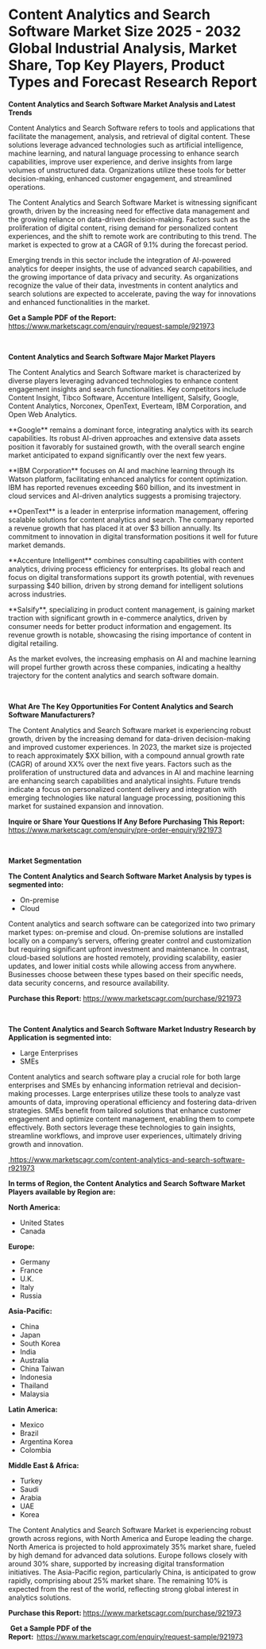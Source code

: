 <p><h1>Content Analytics and Search Software Market Size 2025 - 2032 Global Industrial Analysis, Market Share, Top Key Players, Product Types and Forecast Research Report</h1></p><p><strong>Content Analytics and Search Software Market Analysis and Latest Trends</strong></p>
<p><p>Content Analytics and Search Software refers to tools and applications that facilitate the management, analysis, and retrieval of digital content. These solutions leverage advanced technologies such as artificial intelligence, machine learning, and natural language processing to enhance search capabilities, improve user experience, and derive insights from large volumes of unstructured data. Organizations utilize these tools for better decision-making, enhanced customer engagement, and streamlined operations.</p><p>The Content Analytics and Search Software Market is witnessing significant growth, driven by the increasing need for effective data management and the growing reliance on data-driven decision-making. Factors such as the proliferation of digital content, rising demand for personalized content experiences, and the shift to remote work are contributing to this trend. The market is expected to grow at a CAGR of 9.1% during the forecast period. </p><p>Emerging trends in this sector include the integration of AI-powered analytics for deeper insights, the use of advanced search capabilities, and the growing importance of data privacy and security. As organizations recognize the value of their data, investments in content analytics and search solutions are expected to accelerate, paving the way for innovations and enhanced functionalities in the market.</p></p>
<p><strong>Get a Sample PDF of the Report:&nbsp;</strong> <a href="https://www.marketscagr.com/enquiry/request-sample/921973?utm_campaign=3369&utm_medium=2&utm_source=Github&utm_content=ia&utm_term=18042025&utm_id=content-analytics-and-search-software">https://www.marketscagr.com/enquiry/request-sample/921973</a></p>
<p>&nbsp;</p>
<p><strong>Content Analytics and Search Software Major Market Players</strong></p>
<p><p>The Content Analytics and Search Software market is characterized by diverse players leveraging advanced technologies to enhance content engagement insights and search functionalities. Key competitors include Content Insight, Tibco Software, Accenture Intelligent, Salsify, Google, Content Analytics, Norconex, OpenText, Everteam, IBM Corporation, and Open Web Analytics.</p><p>**Google** remains a dominant force, integrating analytics with its search capabilities. Its robust AI-driven approaches and extensive data assets position it favorably for sustained growth, with the overall search engine market anticipated to expand significantly over the next few years.</p><p>**IBM Corporation** focuses on AI and machine learning through its Watson platform, facilitating enhanced analytics for content optimization. IBM has reported revenues exceeding $60 billion, and its investment in cloud services and AI-driven analytics suggests a promising trajectory.</p><p>**OpenText** is a leader in enterprise information management, offering scalable solutions for content analytics and search. The company reported a revenue growth that has placed it at over $3 billion annually. Its commitment to innovation in digital transformation positions it well for future market demands.</p><p>**Accenture Intelligent** combines consulting capabilities with content analytics, driving process efficiency for enterprises. Its global reach and focus on digital transformations support its growth potential, with revenues surpassing $40 billion, driven by strong demand for intelligent solutions across industries.</p><p>**Salsify**, specializing in product content management, is gaining market traction with significant growth in e-commerce analytics, driven by consumer needs for better product information and engagement. Its revenue growth is notable, showcasing the rising importance of content in digital retailing.</p><p>As the market evolves, the increasing emphasis on AI and machine learning will propel further growth across these companies, indicating a healthy trajectory for the content analytics and search software domain.</p></p>
<p>&nbsp;</p>
<p><strong>What Are The Key Opportunities For Content Analytics and Search Software Manufacturers?</strong></p>
<p><p>The Content Analytics and Search Software market is experiencing robust growth, driven by the increasing demand for data-driven decision-making and improved customer experiences. In 2023, the market size is projected to reach approximately $XX billion, with a compound annual growth rate (CAGR) of around XX% over the next five years. Factors such as the proliferation of unstructured data and advances in AI and machine learning are enhancing search capabilities and analytical insights. Future trends indicate a focus on personalized content delivery and integration with emerging technologies like natural language processing, positioning this market for sustained expansion and innovation.</p></p>
<p><strong>Inquire or Share Your Questions If Any Before Purchasing This Report:</strong> <a href="https://www.marketscagr.com/enquiry/pre-order-enquiry/921973?utm_campaign=3369&utm_medium=2&utm_source=Github&utm_content=ia&utm_term=18042025&utm_id=content-analytics-and-search-software">https://www.marketscagr.com/enquiry/pre-order-enquiry/921973</a></p>
<p>&nbsp;</p>
<p><strong>Market Segmentation</strong></p>
<p><strong>The Content Analytics and Search Software Market Analysis by types is segmented into:</strong></p>
<p><ul><li>On-premise</li><li>Cloud</li></ul></p>
<p><p>Content analytics and search software can be categorized into two primary market types: on-premise and cloud. On-premise solutions are installed locally on a company’s servers, offering greater control and customization but requiring significant upfront investment and maintenance. In contrast, cloud-based solutions are hosted remotely, providing scalability, easier updates, and lower initial costs while allowing access from anywhere. Businesses choose between these types based on their specific needs, data security concerns, and resource availability.</p></p>
<p><strong>Purchase this Report:&nbsp;</strong><a href="https://www.marketscagr.com/purchase/921973?utm_campaign=3369&utm_medium=2&utm_source=Github&utm_content=ia&utm_term=18042025&utm_id=content-analytics-and-search-software">https://www.marketscagr.com/purchase/921973</a></p>
<p>&nbsp;</p>
<p><strong>The Content Analytics and Search Software Market Industry Research by Application is segmented into:</strong></p>
<p><ul><li>Large Enterprises</li><li>SMEs</li></ul></p>
<p><p>Content analytics and search software play a crucial role for both large enterprises and SMEs by enhancing information retrieval and decision-making processes. Large enterprises utilize these tools to analyze vast amounts of data, improving operational efficiency and fostering data-driven strategies. SMEs benefit from tailored solutions that enhance customer engagement and optimize content management, enabling them to compete effectively. Both sectors leverage these technologies to gain insights, streamline workflows, and improve user experiences, ultimately driving growth and innovation.</p></p>
<p><a href="https://www.marketscagr.com/content-analytics-and-search-software-r921973?utm_campaign=3369&utm_medium=2&utm_source=Github&utm_content=ia&utm_term=18042025&utm_id=content-analytics-and-search-software">&nbsp;https://www.marketscagr.com/content-analytics-and-search-software-r921973</a></p>
<p><strong>In terms of Region, the Content Analytics and Search Software Market Players available by Region are:</strong></p>
<p>
    <p> <strong> North America: </strong>
        <ul>
            <li>United States</li>
            <li>Canada</li>
        </ul>
        </p> 
    <p> <strong> Europe: </strong>
        <ul>
            <li>Germany</li>
            <li>France</li>
            <li>U.K.</li>
            <li>Italy</li>
            <li>Russia</li>
        </ul>
        </p> 
    <p> <strong> Asia-Pacific: </strong>
        <ul>
            <li>China</li>
            <li>Japan</li>
            <li>South Korea</li>
            <li>India</li>
            <li>Australia</li>
            <li>China Taiwan</li>
            <li>Indonesia</li>
            <li>Thailand</li>
            <li>Malaysia</li>
        </ul>
        </p> 
    <p> <strong> Latin America: </strong>
        <ul>
            <li>Mexico</li>
            <li>Brazil</li>
            <li>Argentina Korea</li>
            <li>Colombia</li>
        </ul>
        </p> 
    <p> <strong> Middle East & Africa: </strong>
        <ul>
            <li>Turkey</li>
            <li>Saudi</li>
            <li>Arabia</li>
            <li>UAE</li>
            <li>Korea</li>
        </ul>
    </p>
    </p>
<p><p>The Content Analytics and Search Software Market is experiencing robust growth across regions, with North America and Europe leading the charge. North America is projected to hold approximately 35% market share, fueled by high demand for advanced data solutions. Europe follows closely with around 30% share, supported by increasing digital transformation initiatives. The Asia-Pacific region, particularly China, is anticipated to grow rapidly, comprising about 25% market share. The remaining 10% is expected from the rest of the world, reflecting strong global interest in analytics solutions.</p></p>
<p><strong>Purchase this Report: </strong><a href="https://www.marketscagr.com/purchase/921973?utm_campaign=3369&utm_medium=2&utm_source=Github&utm_content=ia&utm_term=18042025&utm_id=content-analytics-and-search-software">https://www.marketscagr.com/purchase/921973</a></p>
<p>&nbsp;<strong>Get a Sample PDF of the Report:&nbsp;&nbsp;</strong><a href="https://www.marketscagr.com/enquiry/request-sample/921973?utm_campaign=3369&utm_medium=2&utm_source=Github&utm_content=ia&utm_term=18042025&utm_id=content-analytics-and-search-software">https://www.marketscagr.com/enquiry/request-sample/921973</a></p>
<p><strong></strong></p>
<p><p></p><p></p><p></p></p>